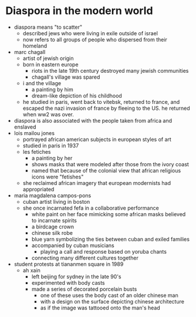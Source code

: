 # Diaspora in the modern world
- diaspora means "to scatter"
  - described jews who were living in exile outside of israel
  - now refers to all groups of people who dispersed from their homeland
- marc chagall
  - artist of jewish origin
  - born in eastern europe
    - riots in the late 19th century destroyed many jewish communities
    - chagall's village was spared
  - i and the village
    - a painting by him
    - dream-like depiction of his childhood
  - he studied in paris, went back to vitebsk, returned to france, and escaped the nazi invasion of france by fleeing to the US. he returned when ww2 was over.
- diaspora is also associated with the people taken from africa and enslaved 
- lois mailou jones
  - portrayed african american subjects in european styles of art
  - studied in paris in 1937
  - les fetiches
    - a painting by her
    - shows masks that were modeled after those from the ivory coast
    - named that because of the colonial view that african religious icons were "fetishes"
  - she reclaimed african imagery that european modernists had appropriated
- maria magdalena campos-pons
  - cuban artist living in boston
  - she once incarnated fefa in a collaborative performance
    - white paint on her face mimicking some african masks believed to incarnate spirits
    - a birdcage crown
    - chinese silk robe
    - blue yarn symbolizing the ties between cuban and exiled families
    - accompanied by cuban musicians
      - playing a call and response based on yoruba chants
    - connecting many different cultures together
- student protests at tiananmen square in 1989
  - ah xain
    - left beijing for sydney in the late 90's
    - experimented with body casts
    - made a series of decorated porcelain busts
      - one of these uses the body cast of an older chinese man
      - with a design on the surface depicting chinese architecture
      - as if the image was tattooed onto the man's head